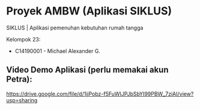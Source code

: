 # Proyek AMBW (Aplikasi SIKLUS)
SIKLUS | Aplikasi pemenuhan kebutuhan rumah tangga


Kelompok 23:

- C14190001 - Michael Alexander G.

## Video Demo Aplikasi (perlu memakai akun Petra):
https://drive.google.com/file/d/1ijPobz-f5FuWIJPJbSbYI99PBW_7ziAI/view?usp=sharing

